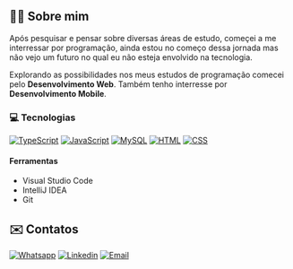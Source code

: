 ## 🙎‍♂️ Sobre mim

 Após pesquisar e pensar sobre diversas áreas de estudo, começei a me interressar por programação, ainda estou no começo dessa jornada mas não vejo um futuro no qual eu não esteja envolvido na tecnologia.

 Explorando as possibilidades nos meus estudos de programação comecei pelo **Desenvolvimento Web**. Também tenho interresse por **Desenvolvimento Mobile**.

### 💻 **Tecnologias**

[![TypeScript](https://img.shields.io/badge/TypeScript-007ACC?style=for-the-badge&logo=typescript&logoColor=white
)]()
[![JavaScript](https://img.shields.io/badge/JavaScript-F7DF1E?style=for-the-badge&logo=javascript&logoColor=black)]()
[![MySQL](https://img.shields.io/badge/MySQL-00000F?style=for-the-badge&logo=mysql&logoColor=white)]()
[![HTML](https://img.shields.io/badge/HTML5-E34F26?style=for-the-badge&logo=html5&logoColor=white)]()
[![CSS](https://img.shields.io/badge/CSS3-1572B6?style=for-the-badge&logo=css3&logoColor=white)]()

#### **Ferramentas** 
- Visual Studio Code
- IntelliJ IDEA
- Git

## ✉️ **Contatos**
[![Whatsapp](https://img.shields.io/badge/WhatsApp-25D366?style=for-the-badge&logo=whatsapp&logoColor=white)](http://wa.me/5195791923?text=)
[![Linkedin](https://img.shields.io/badge/LinkedIn-0077B5?style=for-the-badge&logo=linkedin&logoColor=white)](https://www.linkedin.com/in/adrianfeijofagundes)
[![Email](https://img.shields.io/badge/Gmail-D14836?style=for-the-badge&logo=gmail&logoColor=white)](mailto:adrianfeijofagundes@gmail.com)

